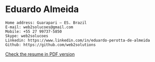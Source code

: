 #  Eduardo Almeida

```
Home address: Guarapari – ES. Brazil
E-mail: web2solucoes@gmail.com
Mobile: +55 27 99737-5850
Skype: web2solucoes
Linkedin: https://www.linkedin.com/in/eduardo-perotta-de-almeida
Github: https://github.com/web2solutions
```

[Check the resume in PDF version](https://agnostic-web-foundation-react-functions-demo.vercel.app/)


